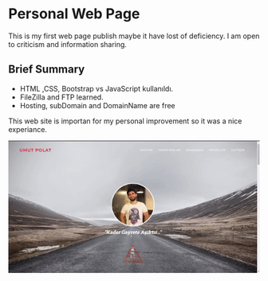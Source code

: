 # Personal Web Page

This is my first web page publish maybe it have lost of deficiency. I am open to criticism and information sharing.

 ## Brief Summary

* HTML ,CSS, Bootstrap vs JavaScript kullanıldı.
* FileZilla and FTP learned.
* Hosting, subDomain and DomainName are free

This web site is importan for my personal improvement so it was a nice experiance.

![img](img/Readme%20Gif/gif-maker.gif)